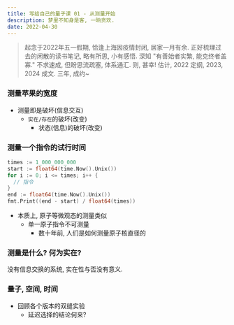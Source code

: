 ```yaml
---
title: 写给自己的量子课 01 - 从测量开始
description: 梦里不知身是客, 一晌贪欢.
date: 2022-04-30
---
```


> 起念于2022年五一假期, 恰逢上海因疫情封闭, 居家一月有余.
> 正好梳理过去的闲散的读书笔记, 略有所思, 小有感悟.
> 深知 "有善始者实繁, 能克终者盖寡."
> 不求速成, 但盼思流疏塞, 体系通汇. 则, 甚幸!
> 估计, 2022 定纲, 2023, 2024 成文.
> 三年, 成约~

### 测量苹果的宽度

- 测量即是破坏(信息交互)
  - `实在/存在`的破坏(改变)
    - 状态(信息)的破坏(改变)

### 测量一个指令的试行时间

```go
times := 1_000_000_000
start := float64(time.Now().Unix())
for i := 0; i <= times; i++ {
  // 指令
}
end := float64(time.Now().Unix())
fmt.Print((end - start) / float64(times))
```

- 本质上, 原子等微观态的测量类似
  - 单一原子指令不可测量
    - 数十年前, 人们是如何测量原子核直径的

### 测量是什么? 何为实在?

没有信息交换的系统, 实在性与否没有意义.

### 量子, 空间, 时间

- 回顾各个版本的双缝实验
  - 延迟选择的结论何来?
